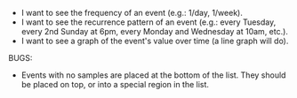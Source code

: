 - I want to see the frequency of an event (e.g.: 1/day, 1/week).
- I want to see the recurrence pattern of an event (e.g.: every Tuesday, every 2nd Sunday at 6pm, every Monday and Wednesday at 10am, etc.).
- I want to see a graph of the event's value over time (a line graph will do).

BUGS:
- Events with no samples are placed at the bottom of the list. They should be placed on top, or into a special region in the list.